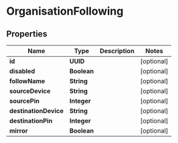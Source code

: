 

# OrganisationFollowing


## Properties

| Name | Type | Description | Notes |
|------------ | ------------- | ------------- | -------------|
|**id** | **UUID** |  |  [optional] |
|**disabled** | **Boolean** |  |  [optional] |
|**followName** | **String** |  |  [optional] |
|**sourceDevice** | **String** |  |  [optional] |
|**sourcePin** | **Integer** |  |  [optional] |
|**destinationDevice** | **String** |  |  [optional] |
|**destinationPin** | **Integer** |  |  [optional] |
|**mirror** | **Boolean** |  |  [optional] |



